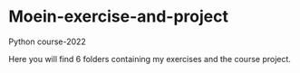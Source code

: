 # Moein-exercise-and-project
Python course-2022


Here you will find 6 folders containing my exercises and the course project.
